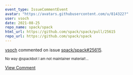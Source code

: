 ```yaml
---
event_type: IssueCommentEvent
avatar: "https://avatars.githubusercontent.com/u/814322?"
user: vsoch
date: 2021-08-25
repo_name: spack/spack
html_url: https://github.com/spack/spack/pull/25615
repo_url: https://github.com/spack/spack
---
```


<a href='https://github.com/vsoch' target='_blank'>vsoch</a> commented on issue <a href='https://github.com/spack/spack/pull/25615' target='_blank'>spack/spack#25615</a>.

<small>No way @spackbot I am not maintainer material!...</small>

<a href='https://github.com/spack/spack/pull/25615' target='_blank'>View Comment</a>